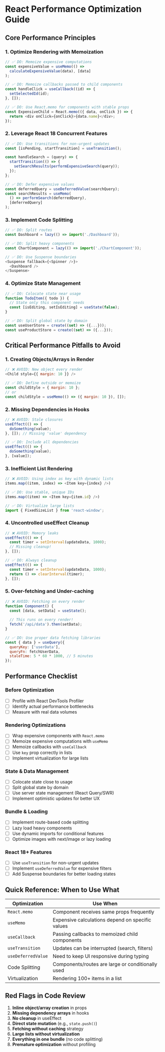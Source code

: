 # React Performance Optimization Guide

## Core Performance Principles

### 1. Optimize Rendering with Memoization
```javascript
// ✅ DO: Memoize expensive computations
const expensiveValue = useMemo(() => 
  calculateExpensiveValue(data), [data]
);

// ✅ DO: Memoize callbacks passed to child components
const handleClick = useCallback((id) => {
  setSelectedId(id);
}, []);

// ✅ DO: Use React.memo for components with stable props
const ExpensiveChild = React.memo(({ data, onClick }) => {
  return <div onClick={onClick}>{data.name}</div>;
});
```

### 2. Leverage React 18 Concurrent Features
```javascript
// ✅ DO: Use transitions for non-urgent updates
const [isPending, startTransition] = useTransition();

const handleSearch = (query) => {
  startTransition(() => {
    setSearchResults(performExpensiveSearch(query));
  });
};

// ✅ DO: Defer expensive values
const deferredQuery = useDeferredValue(searchQuery);
const searchResults = useMemo(
  () => performSearch(deferredQuery),
  [deferredQuery]
);
```

### 3. Implement Code Splitting
```javascript
// ✅ DO: Split routes
const Dashboard = lazy(() => import('./Dashboard'));

// ✅ DO: Split heavy components
const ChartComponent = lazy(() => import('./ChartComponent'));

// ✅ DO: Use Suspense boundaries
<Suspense fallback={<Spinner />}>
  <Dashboard />
</Suspense>
```

### 4. Optimize State Management
```javascript
// ✅ DO: Colocate state near usage
function TodoItem({ todo }) {
  // State only this component needs
  const [isEditing, setIsEditing] = useState(false);
}

// ✅ DO: Split global state by domain
const useUserStore = create((set) => ({...}));
const useProductStore = create((set) => ({...}));
```

## Critical Performance Pitfalls to Avoid

### 1. Creating Objects/Arrays in Render
```javascript
// ❌ AVOID: New object every render
<Child style={{ margin: 10 }} />

// ✅ DO: Define outside or memoize
const childStyle = { margin: 10 };
// or
const childStyle = useMemo(() => ({ margin: 10 }), []);
```

### 2. Missing Dependencies in Hooks
```javascript
// ❌ AVOID: Stale closures
useEffect(() => {
  doSomething(value);
}, []); // Missing 'value' dependency

// ✅ DO: Include all dependencies
useEffect(() => {
  doSomething(value);
}, [value]);
```

### 3. Inefficient List Rendering
```javascript
// ❌ AVOID: Using index as key with dynamic lists
items.map((item, index) => <Item key={index} />)

// ✅ DO: Use stable, unique IDs
items.map((item) => <Item key={item.id} />)

// ✅ DO: Virtualize large lists
import { FixedSizeList } from 'react-window';
```

### 4. Uncontrolled useEffect Cleanup
```javascript
// ❌ AVOID: Memory leaks
useEffect(() => {
  const timer = setInterval(updateData, 1000);
  // Missing cleanup!
}, []);

// ✅ DO: Always cleanup
useEffect(() => {
  const timer = setInterval(updateData, 1000);
  return () => clearInterval(timer);
}, []);
```

### 5. Over-fetching and Under-caching
```javascript
// ❌ AVOID: Fetching on every render
function Component() {
  const [data, setData] = useState();
  
  // This runs on every render!
  fetch('/api/data').then(setData);
}

// ✅ DO: Use proper data fetching libraries
const { data } = useQuery({
  queryKey: ['userData'],
  queryFn: fetchUserData,
  staleTime: 5 * 60 * 1000, // 5 minutes
});
```

## Performance Checklist

### Before Optimization
- [ ] Profile with React DevTools Profiler
- [ ] Identify actual performance bottlenecks
- [ ] Measure with real data volumes

### Rendering Optimizations
- [ ] Wrap expensive components with `React.memo`
- [ ] Memoize expensive computations with `useMemo`
- [ ] Memoize callbacks with `useCallback`
- [ ] Use `key` prop correctly in lists
- [ ] Implement virtualization for large lists

### State & Data Management
- [ ] Colocate state close to usage
- [ ] Split global state by domain
- [ ] Use server state management (React Query/SWR)
- [ ] Implement optimistic updates for better UX

### Bundle & Loading
- [ ] Implement route-based code splitting
- [ ] Lazy load heavy components
- [ ] Use dynamic imports for conditional features
- [ ] Optimize images with next/image or lazy loading

### React 18+ Features
- [ ] Use `useTransition` for non-urgent updates
- [ ] Implement `useDeferredValue` for expensive filters
- [ ] Add Suspense boundaries for better loading states

## Quick Reference: When to Use What

| Optimization | Use When |
|-------------|----------|
| `React.memo` | Component receives same props frequently |
| `useMemo` | Expensive calculations depend on specific values |
| `useCallback` | Passing callbacks to memoized child components |
| `useTransition` | Updates can be interrupted (search, filters) |
| `useDeferredValue` | Need to keep UI responsive during typing |
| Code Splitting | Components/routes are large or conditionally used |
| Virtualization | Rendering 100+ items in a list |

## Red Flags in Code Review

1. **Inline object/array creation** in props
2. **Missing dependency arrays** in hooks
3. **No cleanup** in useEffect
4. **Direct state mutation** (e.g., `state.push()`)
5. **Fetching without caching** strategy
6. **Large lists without virtualization**
7. **Everything in one bundle** (no code splitting)
8. **Premature optimization** without profiling
